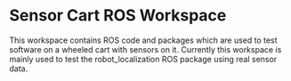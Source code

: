 # Sensor Cart ROS Workspace

This workspace contains ROS code and packages which are used to test software on a wheeled cart with sensors on it. Currently this workspace is mainly used to test the robot_localization ROS package using real sensor data.

